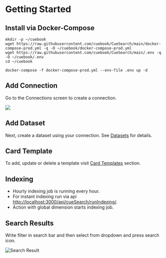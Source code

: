 # Getting Started

## Install via Docker-Compose

```
mkdir -p ~/cuebook
wget https://raw.githubusercontent.com/cuebook/CueSearch/main/docker-compose-prod.yml -q -O ~/cuebook/docker-compose-prod.yml
wget https://raw.githubusercontent.com/cuebook/CueSearch/main/.env -q -O ~/cuebook/.env
cd ~/cuebook
```

```
docker-compose -f docker-compose-prod.yml --env-file .env up -d
```



## Add Connection

Go to the Connections screen to create a connection.

![](.gitbook/assets/Add\_connection.png)

## Add Dataset

Next, create a dataset using your connection. See [Datasets](datasets.md) for details.

## Card Template

To add, update or delete a template visit [Card Templates](card-templates.md) section.

## Indexing

* Hourly indexing job is running every hour.
* For instant indexing run via api  [http://localhost:3000/api/cueSearch/runIndexing/](http://localhost:3000/api/cueSearch/runIndexing/).
* Action with global dimension starts indexing job.

## Search Results

Write filter in search bar and then select from dropdown and press search icon.

![Search Result](.gitbook/assets/Search\_results.png)


